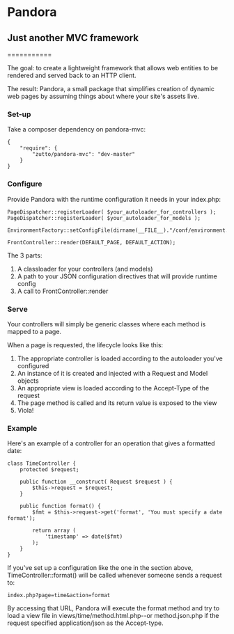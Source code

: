 # Pandora
## Just another MVC framework
===========

The goal: to create a lightweight framework that allows web entities to be rendered and served back to an HTTP client.

The result: Pandora, a small package that simplifies creation of dynamic web pages by assuming things about where your site's assets live.

### Set-up

Take a composer dependency on pandora-mvc:

    {
        "require": {
            "zutto/pandora-mvc": "dev-master"
        }
    }

### Configure
  
Provide Pandora with the runtime configuration it needs in your index.php:

    PageDispatcher::registerLoader( $your_autoloader_for_controllers );
    PageDispatcher::registerLoader( $your_autoloader_for_models );

    EnvironmentFactory::setConfigFile(dirname(__FILE__)."/conf/environment.json");

    FrontController::render(DEFAULT_PAGE, DEFAULT_ACTION);
  
The 3 parts:

1. A classloader for your controllers (and models)
1. A path to your JSON configuration directives that will provide runtime config
1. A call to FrontController::render

### Serve

Your controllers will simply be generic classes where each method is mapped to a page. 

When a page is requested, the lifecycle looks like this:

1. The appropriate controller is loaded according to the autoloader you've configured
1. An instance of it is created and injected with a Request and Model objects
1. An appropriate view is loaded according to the Accept-Type of the request
1. The page method is called and its return value is exposed to the view
1. Viola!

### Example

Here's an example of a controller for an operation that gives a formatted date:

    class TimeController {
        protected $request;
    
        public function __construct( Request $request ) {
            $this->request = $request;
        }
    
        public function format() {
            $fmt = $this->request->get('format', 'You must specify a date format');
        
            return array (
                'timestamp' => date($fmt)
            );
        }
    }
    
If you've set up a configuration like the one in the section above, TimeController::format() will be called whenever someone sends a request to:

    index.php?page=time&action=format
    
By accessing that URL, Pandora will execute the format method and try to load a view file in views/time/method.html.php--or method.json.php if the request specified application/json as the Accept-type.
